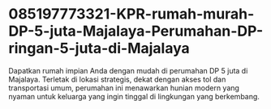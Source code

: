 # 085197773321-KPR-rumah-murah-DP-5-juta-Majalaya-Perumahan-DP-ringan-5-juta-di-Majalaya
Dapatkan rumah impian Anda dengan mudah di perumahan DP 5 juta di Majalaya. Terletak di lokasi strategis, dekat dengan akses tol dan transportasi umum, perumahan ini menawarkan hunian modern yang nyaman untuk keluarga yang ingin tinggal di lingkungan yang berkembang.

